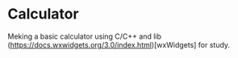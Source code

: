 # Calculator 

Meking a basic calculator using C/C++ and lib (https://docs.wxwidgets.org/3.0/index.html)[wxWidgets] for study. 
